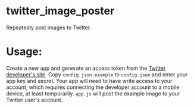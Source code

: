 twitter_image_poster
====================

Repeatedly post images to Twitter.

Usage:
======

Create a new app and generate an access token from the [Twitter developer's site](https://dev.twitter.com/). Copy `config.json.example` to `config.json` and enter your app key and secret. Your app will need to have write access to your account, which requires connecting the developer account to a mobile device, at least temporarily. `app.js` will post the example image to your Twitter user's account.
